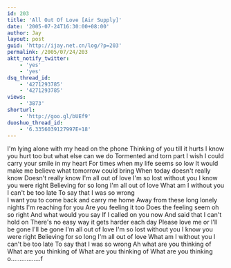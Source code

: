 ```yaml
---
id: 203
title: 'All Out Of Love [Air Supply]'
date: '2005-07-24T16:30:00+08:00'
author: Jay
layout: post
guid: 'http://ijay.net.cn/log/?p=203'
permalink: /2005/07/24/203
aktt_notify_twitter:
    - 'yes'
    - 'yes'
dsq_thread_id:
    - '4271293785'
    - '4271293785'
views:
    - '3873'
shorturl:
    - 'http://goo.gl/bUEf9'
duoshuo_thread_id:
    - '6.3356039127997E+18'
---
```


<div>I'm lying alone with my head on the phone
Thinking of you till it hurts
I know you hurt too but what else can we do
Tormented and torn part
I wish I could carry your smile in my heart
For times when my life seems so low
It would make me believe what tomorrow could bring
When today doesn't really know
Doesn't really know
I'm all out of love
I'm so lost without you
I know you were right
Believing for so long
I'm all out of love
What am I without you
I can't be too late
To say that I was so wrong</div>
<div>I want you to come back and carry me home
Away from these long lonely nights
I'm reaching for you
Are you feeling it too
Does the feeling seem oh so right
And what would you say
If I called on you now
And said that I can't hold on
There's no easy way it gets harder each day
Please love me or I'll be gone
I'll be gone
I'm all out of love
I'm so lost without you
I know you were right
Believing for so long
I'm all out of love
What am I without you
I can't be too late
To say that I was so wrong
Ah what are you thinking of
What are you thinking of
What are you thinking of
What are you thinking o.................f</div>